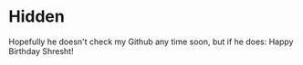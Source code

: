 # Hidden

Hopefully he doesn't check my Github any time soon, but if he does:
Happy Birthday Shresht!
